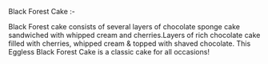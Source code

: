 Black Forest Cake :-

Black Forest cake consists of several layers of chocolate sponge cake sandwiched with whipped cream and cherries.Layers of rich chocolate cake filled with cherries, whipped cream  & topped with shaved chocolate. This Eggless Black Forest Cake is a classic cake for all occasions! 